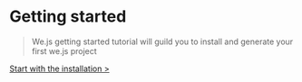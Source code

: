 # Getting started

> We.js getting started tutorial will guild you to install and generate your first we.js project

[Start with the installation >](/docs/we/getstarted.installation)